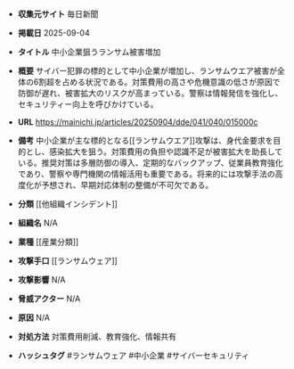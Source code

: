 - **収集元サイト**
毎日新聞

- **掲載日**
2025-09-04

- **タイトル**
中小企業狙うランサム被害増加

- **概要**
サイバー犯罪の標的として中小企業が増加し、ランサムウエア被害が全体の6割超を占める状況である。対策費用の高さや危機意識の低さが原因で防御が遅れ、被害拡大のリスクが高まっている。警察は情報発信を強化し、セキュリティー向上を呼びかけている。

- **URL**
https://mainichi.jp/articles/20250904/dde/041/040/015000c

- **備考**
中小企業が主な標的となる[[ランサムウエア]]攻撃は、身代金要求を目的とし、感染拡大を狙う。対策費用の負担や認識不足が被害拡大を助長している。推奨対策は多層防御の導入、定期的なバックアップ、従業員教育強化であり、警察や専門機関の情報活用も重要である。将来的には攻撃手法の高度化が予想され、早期対応体制の整備が不可欠である。

- **分類**
[[他組織インシデント]]

- **組織名**
N/A

- **業種**
[[産業分類]]

- **攻撃手口**
[[ランサムウェア]]

- **攻撃影響**
N/A

- **脅威アクター**
N/A

- **原因**
N/A

- **対処方法**
対策費用削減、教育強化、情報共有

- **ハッシュタグ**
#ランサムウェア #中小企業 #サイバーセキュリティ
